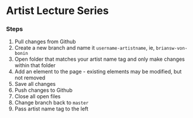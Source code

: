 # Artist Lecture Series

### Steps
1. Pull changes from Github
2. Create a new branch and name it `username-artistname`, ie, `briansw-von-bonin`
3. Open folder that matches your artist name tag and only make changes within that folder
4. Add an element to the page - existing elements may be modified, but not removed
5. Save all changes
6. Push changes to Github
7. Close all open files
8. Change branch back to `master`
9. Pass artist name tag to the left

